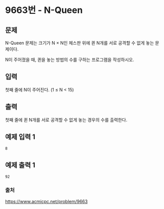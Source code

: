 # 9663번 - N-Queen   
## 문제   
N-Queen 문제는&nbsp;크기가 N × N인 체스판 위에 퀸 N개를&nbsp;서로 공격할 수 없게 놓는&nbsp;문제이다.   
   
N이 주어졌을 때, 퀸을 놓는 방법의 수를 구하는 프로그램을 작성하시오.   
   
## 입력   
첫째 줄에 N이 주어진다. (1 ≤ N &lt; 15)   
   
## 출력   
첫째 줄에 퀸 N개를 서로 공격할 수 없게 놓는&nbsp;경우의 수를 출력한다.   
   
## 예제 입력 1   
```   
8   
```   
## 예제 출력 1   
```   
92   
```   

### 출처
https://www.acmicpc.net/problem/9663